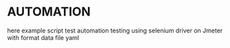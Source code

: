 # AUTOMATION

here example script test automation testing using selenium driver on Jmeter with format data file yaml
